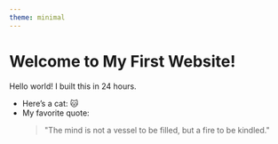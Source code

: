 ```yaml
---
theme: minimal
---
```

# Welcome to My First Website!
Hello world! I built this in 24 hours.  
- Here’s a cat: 🐱  
- My favorite quote:  
  > "The mind is not a vessel to be filled, but a fire to be kindled."

